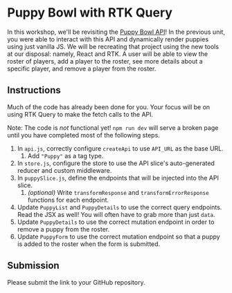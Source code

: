# Puppy Bowl with RTK Query

In this workshop, we'll be revisiting the [Puppy Bowl API](https://fsa-puppy-bowl.herokuapp.com/api/)! In the previous unit, you were able to interact with this API and dynamically render puppies using just vanilla JS. We will be recreating that project using the new tools at our disposal: namely, React and RTK. A user will be able to view the roster of players, add a player to the roster, see more details about a specific player, and remove a player from the roster.

## Instructions

Much of the code has already been done for you. Your focus will be on using RTK Query to make the fetch calls to the API.

Note: The code is _not_ functional yet! `npm run dev` will serve a broken page until you have completed most of the following steps.

1. In `api.js`, correctly configure `createApi` to use `API_URL` as the base URL.
   1. Add `"Puppy"` as a tag type.
2. In `store.js`, configure the store to use the API slice's auto-generated reducer and custom middleware.
3. In `puppySlice.js`, define the endpoints that will be injected into the API slice.
   1. _(optional)_ Write `transformResponse` and `transformErrorResponse` functions for each endpoint.
4. Update `PuppyList` and `PuppyDetails` to use the correct query endpoints. Read the JSX as well! You will often have to grab more than just `data`.
5. Update `PuppyDetails` to use the correct mutation endpoint in order to remove a puppy from the roster.
6. Update `PuppyForm` to use the correct mutation endpoint so that a puppy  is added to the roster when the form is submitted.

## Submission

Please submit the link to your GitHub repository.
